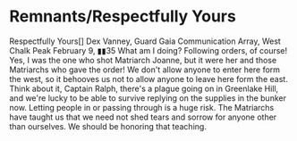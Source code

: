 # Remnants/Respectfully Yours

Respectfully Yours[]
Dex Vanney, Guard
Gaia Communication Array, West Chalk Peak
February 9, ▮▮35
What am I doing? Following orders, of course! Yes, I was the one who shot Matriarch Joanne, but it were her and those Matriarchs who gave the order! We don't allow anyone to enter here form the west, so it behooves us not to allow anyone to leave here form the east.
Think about it, Captain Ralph, there's a plague going on in Greenlake Hill, and we're lucky to be able to survive replying on the supplies in the bunker now. Letting people in or passing through is a huge risk. The Matriarchs have taught us that we need not shed tears and sorrow for anyone other than ourselves. We should be honoring that teaching.
